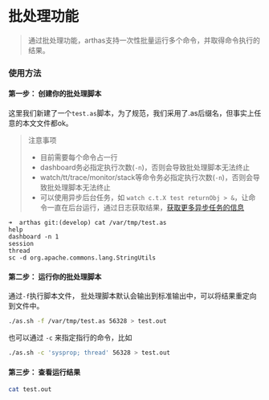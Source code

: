 批处理功能
===

> 通过批处理功能，arthas支持一次性批量运行多个命令，并取得命令执行的结果。

### 使用方法

#### 第一步： 创建你的批处理脚本

这里我们新建了一个`test.as`脚本，为了规范，我们采用了.as后缀名，但事实上任意的本文文件都ok。

> 注意事项
> * 目前需要每个命令占一行
> * dashboard务必指定执行次数(`-n`)，否则会导致批处理脚本无法终止
> * watch/tt/trace/monitor/stack等命令务必指定执行次数(`-n`)，否则会导致批处理脚本无法终止
> * 可以使用异步后台任务，如 `watch c.t.X test returnObj > &`，让命令一直在后台运行，通过日志获取结果，[获取更多异步任务的信息](async.md)

```
➜  arthas git:(develop) cat /var/tmp/test.as
help
dashboard -n 1
session
thread
sc -d org.apache.commons.lang.StringUtils
```

#### 第二步： 运行你的批处理脚本

通过`-f`执行脚本文件， 批处理脚本默认会输出到标准输出中，可以将结果重定向到文件中。

```bash
./as.sh -f /var/tmp/test.as 56328 > test.out
```

也可以通过 `-c` 来指定指行的命令，比如

```bash
./as.sh -c 'sysprop; thread' 56328 > test.out
```

#### 第三步： 查看运行结果

```bash
cat test.out
```